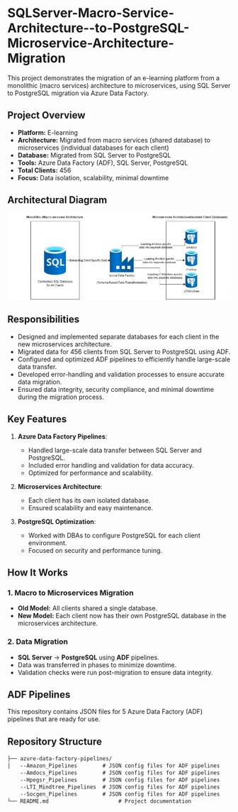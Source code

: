 # SQLServer-Macro-Service-Architecture--to-PostgreSQL-Microservice-Architecture-Migration
This project demonstrates the migration of an e-learning platform from a monolithic (macro services) architecture to microservices, using SQL Server to PostgreSQL migration via Azure Data Factory.

## Project Overview

- **Platform:** E-learning 
- **Architecture:** Migrated from macro services (shared database) to microservices (individual databases for each client)
- **Database:** Migrated from SQL Server to PostgreSQL
- **Tools:** Azure Data Factory (ADF), SQL Server, PostgreSQL
- **Total Clients:** 456
- **Focus:** Data isolation, scalability, minimal downtime

## Architectural Diagram

![Architecture Diagram](https://github.com/aravindrajamani/SQLServer-Macro-Service-Architecture--to-PostgreSQL-Microservice-Architecture-Migration/blob/main/Untitled%20Diagram.jpg)



## Responsibilities

- Designed and implemented separate databases for each client in the new microservices architecture.
- Migrated data for 456 clients from SQL Server to PostgreSQL using ADF.
- Configured and optimized ADF pipelines to efficiently handle large-scale data transfer.
- Developed error-handling and validation processes to ensure accurate data migration.
- Ensured data integrity, security compliance, and minimal downtime during the migration process.

## Key Features

1. **Azure Data Factory Pipelines**:
   - Handled large-scale data transfer between SQL Server and PostgreSQL.
   - Included error handling and validation for data accuracy.
   - Optimized for performance and scalability.

2. **Microservices Architecture**:
   - Each client has its own isolated database.
   - Ensured scalability and easy maintenance.

3. **PostgreSQL Optimization**:
   - Worked with DBAs to configure PostgreSQL for each client environment.
   - Focused on security and performance tuning.

## How It Works

### 1. Macro to Microservices Migration
- **Old Model:** All clients shared a single database.
- **New Model:** Each client now has their own PostgreSQL database in the microservices architecture.

### 2. Data Migration
- **SQL Server** → **PostgreSQL** using **ADF** pipelines.
- Data was transferred in phases to minimize downtime.
- Validation checks were run post-migration to ensure data integrity.

## ADF Pipelines

This repository contains JSON files for 5 Azure Data Factory (ADF) pipelines that are ready for use.


## Repository Structure

```plaintext
├── azure-data-factory-pipelines/
│   --Amazon_Pipelines        # JSON config files for ADF pipelines
    --Amdocs_Pipelines        # JSON config files for ADF pipelines
    --Hpegsr_Pipelines        # JSON config files for ADF pipelines
    --LTI_Mindtree_Pipelines  # JSON config files for ADF pipelines
    --Socgen_Pipelines        # JSON config files for ADF pipelines
└── README.md                      # Project documentation

